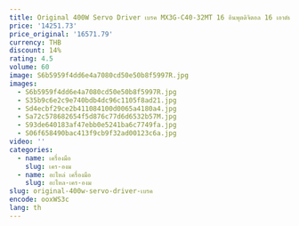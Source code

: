 ```yaml
---
title: Original 400W Servo Driver เบรค MX3G-C40-32MT 16 อินพุตดิจิตอล 16 เอาต์พุตดิจิตอลสนับสนุน MODBUS RTU RS485 AC220V
price: '14251.73'
price_original: '16571.79'
currency: THB
discount: 14%
rating: 4.5
volume: 60
image: S6b5959f4dd6e4a7080cd50e50b8f5997R.jpg
images:
  - S6b5959f4dd6e4a7080cd50e50b8f5997R.jpg
  - S35b9c6e2c9e740bdb4dc96c1105f8ad21.jpg
  - Sd4ecbf29ce2b411084100d0065a4180a4.jpg
  - Sa72c578682654f5d876c77d6d6532b57M.jpg
  - S93de640183af47ebb0e5241ba6c7749fa.jpg
  - S06f658490bac413f9cb9f32ad00123c6a.jpg
video: ''
categories:
  - name: เครื่องมือ
    slug: เคร-องม
  - name: อะไหล่ เครื่องมือ
    slug: อะไหล-เคร-องม
slug: original-400w-servo-driver-เบรค
encode: ooxWS3c
lang: th
---
```

  